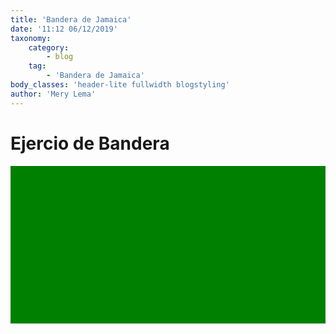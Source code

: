 ```yaml
---
title: 'Bandera de Jamaica'
date: '11:12 06/12/2019'
taxonomy:
    category:
        - blog
    tag:
        - 'Bandera de Jamaica'
body_classes: 'header-lite fullwidth blogstyling'
author: 'Mery Lema'
---
```


<html>
<body>

<h1>Ejercio de Bandera</h1>

<svg  width="600" height="300" >
<rect width="600" height="300" style="fill:rgb(0,128,0)" />

<polygon points= "0,0 300,150 0,300,0" 
style="stroke:black;stroke-width:40;fill-rule:evenodd;" />
<polygon points= "600,0 300,150 600,300 600,0" 
style="stroke:black;stroke-width:40;fill-rule:evenodd;" />

<polygon points= "0,0 600,300" 
style="stroke:yellow;stroke-width:40;fill-rule:evenodd;" />

<polygon points= "600,0 0,300" 
style="stroke:yellow;stroke-width:40;fill-rule:evenodd;" />


</svg>
 
</body>
</html>
